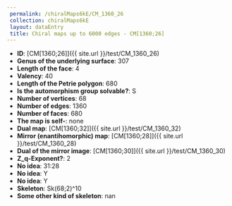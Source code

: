 ```yaml
--- 
 permalink: /chiralMaps6kE/CM_1360_26 
 collection: chiralMaps6kE
 layout: dataEntry
 title: Chiral maps up to 6000 edges - CM[1360;26]
---
```


- **ID**: [CM[1360;26]]({{ site.url }}/test/CM_1360_26)
- **Genus of the underlying surface**: 307
- **Length of the face**: 4
- **Valency**: 40
- **Length of the Petrie polygon**: 680
- **Is the automorphism group solvable?**: S
- **Number of vertices**: 68
- **Number of edges**: 1360
- **Number of faces**: 680
- **The map is self-**: none
- **Dual map**: [CM[1360;32]]({{ site.url }}/test/CM_1360_32)
- **Mirror (enantihomorphic) map**: [CM[1360;28]]({{ site.url }}/test/CM_1360_28)
- **Dual of the mirror image**: [CM[1360;30]]({{ site.url }}/test/CM_1360_30)
- **Z_q-Exponent?**: 2
- **No idea**:  31:28
- **No idea**: Y
- **No idea**: Y
- **Skeleton**: Sk(68;2)^10
- **Some other kind of skeleton**: nan
